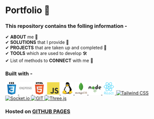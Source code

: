 # Portfolio 🎉

### This repository contains the folling information -

✔ **ABOUT** me 🙌  
✔ **SOLUTIONS** that I provide 🎯  
✔ **PROJECTS** that are taken up and completed 🚗  
✔ **TOOLS** which are used to develop 🛠  
✔ List of methods to **CONNECT** with me 🔗

### Built with -

<p>
    <a href="https://www.w3schools.com/css/" target="_blank" rel="noreferrer">
        <img
            src="https://raw.githubusercontent.com/devicons/devicon/master/icons/css3/css3-original-wordmark.svg"
            alt="Css3"
            height="40"
        />
    </a>
    <a href="https://expressjs.com" target="_blank" rel="noreferrer">
        <img
          src="https://raw.githubusercontent.com/devicons/devicon/master/icons/express/express-original-wordmark.svg"
          alt="Express.js"
          height="40"
        />
      </a>
      <a href="https://www.w3.org/html/" target="_blank" rel="noreferrer">
        <img
          src="https://raw.githubusercontent.com/devicons/devicon/master/icons/html5/html5-original-wordmark.svg"
          alt="Html5"
          height="40"
        />
      </a>
      <a
        href="https://developer.mozilla.org/en-US/docs/Web/JavaScript"
        target="_blank"
        rel="noreferrer"
      >
        <img
          src="https://raw.githubusercontent.com/devicons/devicon/master/icons/javascript/javascript-original.svg"
          alt="Javascript"
          height="40"
        />
      </a>
      <a href="https://www.linux.org/" target="_blank" rel="noreferrer">
        <img
          src="https://raw.githubusercontent.com/devicons/devicon/master/icons/linux/linux-original.svg"
          alt="Linux"
          height="40"
        />
      </a>
      <a href="https://www.mongodb.com/" target="_blank" rel="noreferrer">
        <img
          src="https://raw.githubusercontent.com/devicons/devicon/master/icons/mongodb/mongodb-original-wordmark.svg"
          alt="MongoDB"
          height="40"
        />
      </a>
      <a href="https://nodejs.org" target="_blank" rel="noreferrer">
        <img
          src="https://raw.githubusercontent.com/devicons/devicon/master/icons/nodejs/nodejs-original-wordmark.svg"
          alt="Node.js"
          height="40"
        />
      </a>
      <a href="https://reactjs.org/" target="_blank" rel="noreferrer">
        <img
          src="https://raw.githubusercontent.com/devicons/devicon/master/icons/react/react-original-wordmark.svg"
          alt="React.js"
          height="40"
        />
      </a>
      <a href="https://tailwindcss.com/" target="_blank" rel="noreferrer">
        <img
          src="https://www.vectorlogo.zone/logos/tailwindcss/tailwindcss-icon.svg"
          alt="Tailwind CSS"
          height="40"
        />
      </a>
      <a href="https://socket.io/" target="_blank" rel="noreferrer">
        <img
          src="https://www.vectorlogo.zone/logos/socketio/socketio-ar21.svg"
          alt="Socket.io"
          height="40"
        />
      </a>
      <a href="https://git-scm.com/" target="_blank" rel="noreferrer">
        <img
          src="https://www.vectorlogo.zone/logos/git-scm/git-scm-icon.svg"
          alt="GIT"
          height="40"
        />
      </a>
      <a href="https://threejs.org/" target="_blank" rel="noreferrer">
        <img
          src="https://upload.vectorlogo.zone/logos/threejs/images/3453d6aa-b9c2-48b3-b2c1-97aa80b5525e.svg"
          alt="Three.js"
          height="40"
        />
      </a>
</p>

### Hosted on [GITHUB PAGES](https://rhitam-banerjee.github.io/portfolio/)
